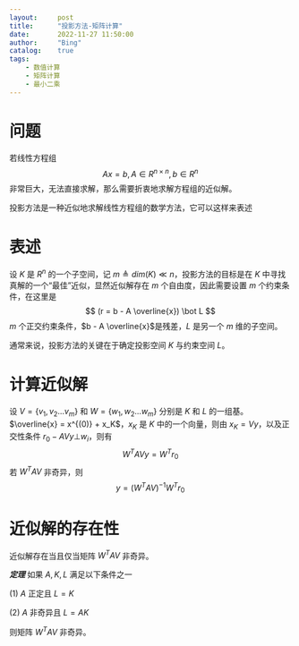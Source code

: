 ```yaml
---
layout:     post
title:      "投影方法-矩阵计算"
date:       2022-11-27 11:50:00
author:     "Bing"
catalog:    true
tags:
    - 数值计算
    - 矩阵计算
    - 最小二乘
---
```


# 问题
若线性方程组
$$
    Ax = b, A \in R^{n \times n}, b \in R^n
$$
非常巨大，无法直接求解，那么需要折衷地求解方程组的近似解。

投影方法是一种近似地求解线性方程组的数学方法，它可以这样来表述
# 表述
设 $K$ 是 $R^n$ 的一个子空间，记 $m \triangleq dim(K) \ll n$，投影方法的目标是在 $K$ 中寻找真解的一个“最佳”近似，显然近似解存在 $m$ 个自由度，因此需要设置 $m$ 个约束条件，在这里是
$$
    (r = b - A \overline{x}) \bot L
$$
$m$ 个正交约束条件，$b - A \overline{x}$是残差，$L$ 是另一个 $m$ 维的子空间。

通常来说，投影方法的关键在于确定投影空间 $K$ 与约束空间 $L$。

# 计算近似解
设 $V = \{v_1, v_2...v_m\}$ 和 $W = \{w_1, w_2...w_m\}$ 分别是 $K$ 和 $L$ 的一组基。
$\overline{x} = x^{(0)} + x_K$，$x_K$ 是 $K$ 中的一个向量，则由 $x_K = Vy$，以及正交性条件 $r_0 - AVy \bot w_i$，则有
$$
    W^TAVy = W^Tr_0
$$
若 $W^TAV$ 非奇异，则
$$
    y = (W^TAV)^{-1}W^Tr_0
$$


# 近似解的存在性
近似解存在当且仅当矩阵 $W^TAV$ 非奇异。

***定理***
如果 $A, K, L$ 满足以下条件之一

(1) $A$ 正定且 $L = K$

(2) $A$ 非奇异且 $L = AK$

则矩阵 $W^TAV$ 非奇异。